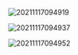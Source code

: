 ![20211117094919](https://file-ykq.oss-cn-shanghai.aliyuncs.com/img/1649041850.jpg)

![20211117094937](https://file-ykq.oss-cn-shanghai.aliyuncs.com/img/1649041862.jpg)

![20211117094952](https://file-ykq.oss-cn-shanghai.aliyuncs.com/img/1649041874.jpg)